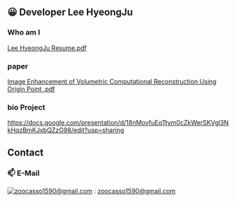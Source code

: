 ## 😀 Developer Lee HyeongJu

### Who am I
[Lee HyeongJu Resume.pdf](https://github.com/user-attachments/files/17529403/Lee.HyeongJu.Resume.pdf)

### paper
[Image Enhancement of Volumetric Computational Reconstruction Using Origin Point .pdf](https://github.com/user-attachments/files/17529353/Image.Enhancement.of.Volumetric.Computational.Reconstruction.Using.Origin.Point.pdf)
### bio Project
https://docs.google.com/presentation/d/18nMovfuEqTtym0cZkWerSKVgl3NkHqzBmKJxbQZzG98/edit?usp=sharing

## Contact
### 📫  E-Mail
[![zoocasso1590@gmail.com](https://img.shields.io/badge/Gmail-d14836?style=flat-square&logo=Gmail&logoColor=white&link=mailto:zoocasso1590@gmail.com)](mailto:zoocasso1590@gmail.com) : zoocasso1590@gmail.com 

